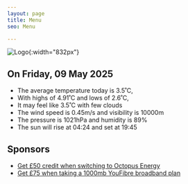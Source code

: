 ```yaml
---
layout: page
title: Menu
seo: Menu

---
```


![Logo](/images/logo.jpg){:width="832px"}

<!-- weather_marker starts -->
## On Friday, 09 May 2025

- The average temperature today is 3.5˚C,
- With highs of 4.91˚C and lows of 2.6˚C,
- It may feel like 3.5˚C with few clouds
- The wind speed is 0.45m/s and visibility is 10000m
- The pressure is 1021hPa and humidity is 89%
- The sun will rise at 04:24 and set at 19:45

<!-- weather_marker ends -->

## Sponsors

- [Get £50 credit when switching to Octopus Energy](https://bit.ly/3oD1nnS)
- [Get £75 when taking a 1000mb YouFibre broadband plan](https://aklam.io/91zWhU?)
